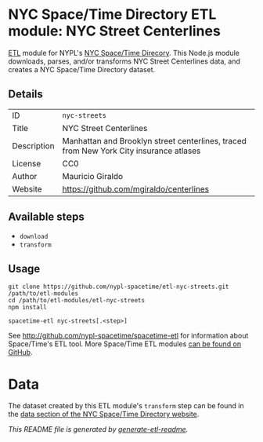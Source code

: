 # NYC Space/Time Directory ETL module: NYC Street Centerlines

[ETL](https://en.wikipedia.org/wiki/Extract,_transform,_load) module for NYPL's [NYC Space/Time Direcory](http://spacetime.nypl.org/). This Node.js module downloads, parses, and/or transforms NYC Street Centerlines data, and creates a NYC Space/Time Directory dataset.

## Details

<table>
<tbody>

<tr>
<td>ID</td>
<td><code>nyc-streets</code></td>
</tr>

<tr>
<td>Title</td>
<td>NYC Street Centerlines</td>
</tr>

<tr>
<td>Description</td>
<td>Manhattan and Brooklyn street centerlines, traced from New York City insurance atlases</td>
</tr>

<tr>
<td>License</td>
<td>CC0</td>
</tr>

<tr>
<td>Author</td>
<td>Mauricio Giraldo</td>
</tr>

<tr>
<td>Website</td>
<td><a href="https://github.com/mgiraldo/centerlines">https://github.com/mgiraldo/centerlines</a></td>
</tr>
</tbody>
</table>

## Available steps

  - `download`
  - `transform`

## Usage

```
git clone https://github.com/nypl-spacetime/etl-nyc-streets.git /path/to/etl-modules
cd /path/to/etl-modules/etl-nyc-streets
npm install

spacetime-etl nyc-streets[.<step>]
```

See http://github.com/nypl-spacetime/spacetime-etl for information about Space/Time's ETL tool. More Space/Time ETL modules [can be found on GitHub](https://github.com/search?utf8=%E2%9C%93&q=org%3Anypl-spacetime+etl-&type=Repositories&ref=advsearch&l=&l=).

# Data

The dataset created by this ETL module's `transform` step can be found in the [data section of the NYC Space/Time Directory website](http://spacetime.nypl.org/#data-nyc-streets).

_This README file is generated by [generate-etl-readme](https://github.com/nypl-spacetime/generate-etl-readme)._
